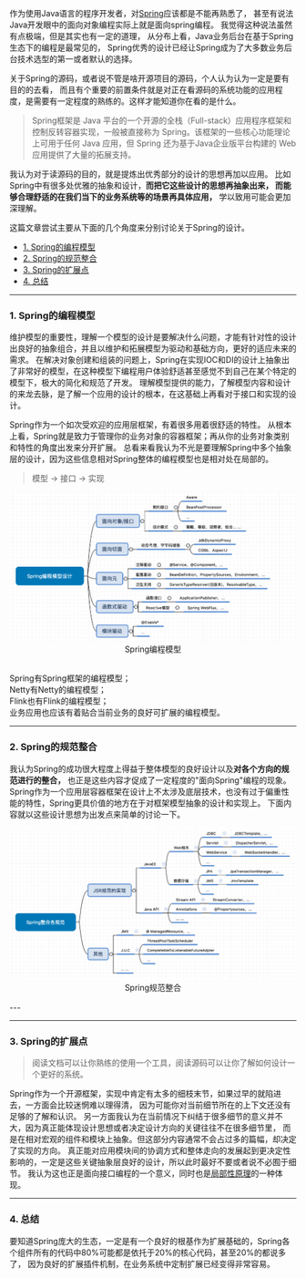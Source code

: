 作为使用Java语言的程序开发者，对[Spring](https://spring.io/)应该都是不能再熟悉了，
甚至有说法Java开发眼中的面向对象编程实际上就是面向spring编程。
我觉得这种说法虽然有点极端，但是其实也有一定的道理，
从分布上看，Java业务后台在基于Spring生态下的编程是最常见的，
Spring优秀的设计已经让Spring成为了大多数业务后台技术选型的第一或者默认的选择。

关于Spring的源码，或者说不管是啥开源项目的源码，个人认为认为一定是要有目的的去看，
而且有个重要的前置条件就是对正在看源码的系统功能的应用程度，是需要有一定程度的熟练的。这样才能知道你在看的是什么。

> Spring框架是 Java 平台的一个开源的全栈（Full-stack）应用程序框架和控制反转容器实现，一般被直接称为 Spring。该框架的一些核心功能理论上可用于任何 Java 应用，但 Spring 还为基于Java企业版平台构建的 Web 应用提供了大量的拓展支持。

我认为对于读源码的目的，就是提炼出优秀部分的设计的思想再加以应用。
比如Spring中有很多处优雅的抽象和设计，**而把它这些设计的思想再抽象出来，
而能够合理舒适的在我们当下的业务系统等的场景再具体应用，** 学以致用可能会更加深理解。

这篇文章尝试主要从下面的几个角度来分别讨论关于Spring的设计。

- [1. Spring的编程模型]()
- [2. Spring的规范整合]()
- [3. Spring的扩展点]()
- [4. 总结]()

---

### 1. Spring的编程模型

维护模型的重要性，理解一个模型的设计是要解决什么问题，才能有针对性的设计出良好的抽象组合，并且以维护和拓展模型为驱动和基础方向，更好的适应未来的需求。
在解决对象创建和组装的问题上，Spring在实现IOC和DI的设计上抽象出了非常好的模型，在这种模型下编程用户体验舒适甚至感觉不到自己在某个特定的模型下，极大的简化和规范了开发。
理解模型提供的能力，了解模型内容和设计的来龙去脉，是了解一个应用的设计的根本，在这基础上再看对于接口和实现的设计。

Spring作为一个如次受欢迎的应用层框架，有着很多用着很舒适的特性。
从根本上看，Spring就是致力于管理你的业务对象的容器框架；再从你的业务对象类别和特性的角度出发来分开扩展。
总看来看我认为不光是要理解Spring中多个抽象层的设计，因为这些信息相对Spring整体的编程模型也是相对处在局部的。


> 模型 -> 接口 -> 实现

<div align=center><img src="https://github.com/BBLLMYD/blog/blob/master/images/14/1402.png?raw=true" alt="Spring编程模型" width="666"></div>
<div align=center>Spring编程模型</div>
<br>

Spring有Spring框架的编程模型；<br>
Netty有Netty的编程模型；<br>
Flink也有Flink的编程模型；<br>
业务应用也应该有着贴合当前业务的良好可扩展的编程模型。

---

### 2. Spring的规范整合

我认为Spring的成功很大程度上得益于整体模型的良好设计以及**对各个方向的规范进行的整合，**
也正是这些内容才促成了一定程度的"面向Spring"编程的现象。
Spring作为一个应用层容器框架在设计上不太涉及底层技术，也没有过于偏重性能的特性，Spring更具价值的地方在于对框架模型抽象的设计和实现上。
下面内容就以这些设计思想为出发点来简单的讨论一下。

<div align=center><img src="https://github.com/BBLLMYD/blog/blob/master/images/14/1401.png?raw=true" alt="Spring规范整合" width="666"></div>
<div align=center>Spring规范整合</div>
<br>
---


<br>

--- 

### 3. Spring的扩展点

> 阅读文档可以让你熟练的使用一个工具，阅读源码可以让你了解如何设计一个更好的系统。

Spring作为一个开源框架，实现中肯定有太多的细枝末节，如果过早的就陷进去，一方面会比较迷惘难以理得清，
因为可能你对当前细节所在的上下文还没有足够的了解和认识。
另一方面我认为在当前情况下纠结于很多细节的意义并不大，因为真正能体现设计思想或者决定设计方向的关键往往不在很多细节里，
而是在相对宏观的组件和模块上抽象。但这部分内容通常不会占过多的篇幅，却决定了实现的方向。
真正能对应用模块间的协调方式和整体走向的发展起到更决定性影响的，一定是这些关键抽象层良好的设计，所以此时最好不要或者说不必囿于细节。
我认为这也正是面向接口编程的一个意义，同时也是[局部性原理](https://github.com/BBLLMYD/blog/blob/master/blogs/%E6%8A%BD%E8%B1%A1%E4%B9%8B%E4%BA%8E%E2%80%9C%E5%B1%80%E9%83%A8%E6%80%A7%E5%8E%9F%E7%90%86%E2%80%9D.md)的一种体现。



---

### 4. 总结

要知道Spring庞大的生态，一定是有一个良好的根基作为扩展基础的，Spring各个组件所有的代码中80%可能都是依托于20%的核心代码，甚至20%的都说多了，
因为良好的扩展插件机制，在业务系统中定制扩展已经变得非常容易。


